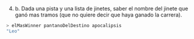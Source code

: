 4. b. Dada una pista y una lista de jinetes, saber el nombre del jinete que ganó mas tramos (que no quiere decir que haya ganado la carrera).

```haskell
> elMasWinner pantanoDelDestino apocalipsis
"Leo"
```